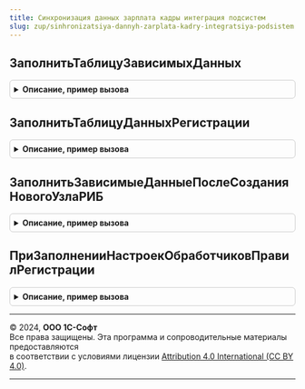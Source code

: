 ```yaml
---
title: Синхронизация данных зарплата кадры интеграция подсистем
slug: zup/sinhronizatsiya-dannyh-zarplata-kadry-integratsiya-podsistem
---
```



## ЗаполнитьТаблицуЗависимыхДанных
<details style="margin: 1em 0; padding: 0.5em; border: 1px solid #ccc; border-radius: 6px;">

<summary style="font-weight: bold; cursor: pointer;">Описание, пример вызова</summary>

```bsl

// Выполняет заполнение соответствия зависимых данных от ведущих данных
// Зависимые данные не мигрируют по узлам, а пересчитываются по ведущим данным в каждом узле.
//
// Параметры:
//		ЗависимыеДанные - ТаблицаЗначений:
//			* ВедущиеМетаданные - ОбъектМетаданных - Метаданные ведущих данных
//			* ЗависимыеМетаданные - ОбъектМетаданных - Метаданные зависимых данных
//
Процедура ЗаполнитьТаблицуЗависимыхДанных(ЗависимыеДанные) Экспорт
```

Пример вызова
```bsl
СинхронизацияДанныхЗарплатаКадрыИнтеграцияПодсистем.ЗаполнитьТаблицуЗависимыхДанных(ЗависимыеДанные) 
```
</details>

## ЗаполнитьТаблицуДанныхРегистрации
<details style="margin: 1em 0; padding: 0.5em; border: 1px solid #ccc; border-radius: 6px;">

<summary style="font-weight: bold; cursor: pointer;">Описание, пример вызова</summary>

```bsl

// Выполняет заполнение списка объектов, при изменении которых требуется зарегистрировать изменение
// организации или структурного подразделения для сотрудников и физических лиц
//
// Параметры:
//		ДанныеРегистрации - ТаблицаЗначений:
//			* ВедущиеМетаданные - ОбъектМетаданных - Метаданные объекта, при изменении которого
//					требуется изменение организации или структурного подразделения
//					сотрудника или физического лица
//
Процедура ЗаполнитьТаблицуДанныхРегистрации(ДанныеРегистрации) Экспорт
```

Пример вызова
```bsl
СинхронизацияДанныхЗарплатаКадрыИнтеграцияПодсистем.ЗаполнитьТаблицуДанныхРегистрации(ДанныеРегистрации) 
```
</details>

## ЗаполнитьЗависимыеДанныеПослеСозданияНовогоУзлаРИБ
<details style="margin: 1em 0; padding: 0.5em; border: 1px solid #ccc; border-radius: 6px;">

<summary style="font-weight: bold; cursor: pointer;">Описание, пример вызова</summary>

```bsl

// Выполняет начальное заполнение данных после создания узла РИБ.
// Вызывается в момент первого запуска подчиненного узла РИБ (в том числе АРМ).
//
// Параметры:
//  ПараметрыОбновления	 - Структура - используется при вызове из обработчика обновления.
//
Процедура ЗаполнитьЗависимыеДанныеПослеСозданияНовогоУзлаРИБ(ПараметрыОбновления = Неопределено) Экспорт
```

Пример вызова
```bsl
СинхронизацияДанныхЗарплатаКадрыИнтеграцияПодсистем.ЗаполнитьЗависимыеДанныеПослеСозданияНовогоУзлаРИБ(ПараметрыОбновления);
```
</details>

## ПриЗаполненииНастроекОбработчиковПравилРегистрации
<details style="margin: 1em 0; padding: 0.5em; border: 1px solid #ccc; border-radius: 6px;">

<summary style="font-weight: bold; cursor: pointer;">Описание, пример вызова</summary>

```bsl

// Заполняет настройки обработчиков правил регистрации для объекта метаданных.
//
// Параметры:
//  Настройки - см. СинхронизацияДанныхЗарплатаКадрыСервер.НоваяТаблицаНастроекОбработчиковПравилРегистрации
//  ИмяОбъекта - Строка - полное имя объекта метаданных
Процедура ПриЗаполненииНастроекОбработчиковПравилРегистрации(Настройки, ИмяОбъекта) Экспорт
```

Пример вызова
```bsl
СинхронизацияДанныхЗарплатаКадрыИнтеграцияПодсистем.ПриЗаполненииНастроекОбработчиковПравилРегистрации(Настройки, ИмяОбъекта) 
```
</details>

---

© 2024, **ООО 1С-Софт**  
Все права защищены. Эта программа и сопроводительные материалы предоставляются  
в соответствии с условиями лицензии [Attribution 4.0 International (CC BY 4.0)](https://creativecommons.org/licenses/by/4.0/legalcode).

---
